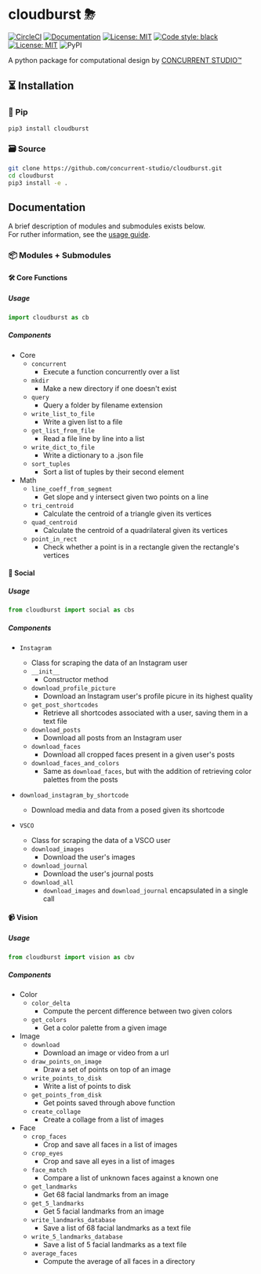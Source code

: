 # cloudburst ⛈
[![CircleCI](https://circleci.com/gh/concurrent-studio/cloudburst.svg?style=shield)](https://circleci.com/gh/concurrent-studio/cloudburst) [![Documentation](https://img.shields.io/badge/docs-reference-brightgreen.svg)](https://concurrent-studio.github.io/cloudburst/) [![License: MIT](https://img.shields.io/badge/packager-pypak-dbd3cd.svg)](https://github.com/concurrent-studio/pypak) [![Code style: black](https://img.shields.io/badge/code%20style-black-000000.svg)](https://github.com/psf/black) [![License: MIT](https://img.shields.io/badge/License-MIT-yellow.svg)](https://opensource.org/licenses/MIT) ![PyPI](https://img.shields.io/pypi/v/cloudburst)

A python package for computational design by [CONCURRENT STUDIO™](https://www.concurrent.studio)


## ⏳ Installation
### 🐍 Pip
```bash
pip3 install cloudburst
```

### 🗃 Source
```bash
git clone https://github.com/concurrent-studio/cloudburst.git
cd cloudburst
pip3 install -e .
```

## Documentation 
A brief description of modules and submodules exists below.  
For ruther information, see the [usage guide](https://concurrent-studio.github.io/cloudburst/).

### 📦 Modules + Submodules
#### 🛠 Core Functions
##### Usage
```python
import cloudburst as cb
```

##### Components
- Core
    - `concurrent`
        - Execute a function concurrently over a list
    - `mkdir`
        - Make a new directory if one doesn't exist
    - `query`
        - Query a folder by filename extension
    - `write_list_to_file`
        - Write a given list to a file
    - `get_list_from_file`
        - Read a file line by line into a list
    - `write_dict_to_file`
        - Write a dictionary to a .json file
    - `sort_tuples`
        - Sort a list of tuples by their second element
- Math
    - `line_coeff_from_segment`
        - Get slope and y intersect given two points on a line
    - `tri_centroid`
        - Calculate the centroid of a triangle given its vertices
    - `quad_centroid`
        - Calculate the centroid of a quadrilateral given its vertices
    - `point_in_rect`
        - Check whether a point is in a rectangle given the rectangle's vertices

#### 📱 Social
##### Usage
```python
from cloudburst import social as cbs
```

##### Components
- `Instagram`
    - Class for scraping the data of an Instagram user
    - `__init__`
        - Constructor method
    - `download_profile_picture`
        - Download an Instagram user's profile picure in its highest quality
    - `get_post_shortcodes`
        - Retrieve all shortcodes associated with a user, saving them in a text file
    - `download_posts`
        - Download all posts from an Instagram user
    - `download_faces`
        - Download all cropped faces present in a given user's posts
    - `download_faces_and_colors`
        - Same as `download_faces`, but with the addition of retrieving color palettes from the posts
- `download_instagram_by_shortcode`
    - Download media and data from a posed given its shortcode 

- `VSCO`
    - Class for scraping the data of a VSCO user
    - `download_images`
        - Download the user's images
    - `download_journal`
        - Download the user's journal posts
    - `download_all`
        - `download_images` and `download_journal` encapsulated in a single call

#### 📹 Vision
##### Usage
```python
from cloudburst import vision as cbv
```

##### Components
- Color
    - `color_delta`
        - Compute the percent difference between two given colors
    - `get_colors`
        - Get a color palette from a given image
- Image
    - `download`
        - Download an image or video from a url
    - `draw_points_on_image`
        - Draw a set of points on top of an image
    - `write_points_to_disk`
        - Write a list of points to disk
    - `get_points_from_disk`
        - Get points saved through above function
    - `create_collage`
        - Create a collage from a list of images
-  Face
    - `crop_faces`
        - Crop and save all faces in a list of images
    - `crop_eyes`
        - Crop and save all eyes in a list of images
    - `face_match`
        - Compare a list of unknown faces against a known one
    - `get_landmarks`
        - Get 68 facial landmarks from an image
    - `get_5_landmarks`
        - Get 5 facial landmarks from an image
    - `write_landmarks_database`
        - Save a list of 68 facial landmarks as a text file
    - `write_5_landmarks_database`
        - Save a list of 5 facial landmarks as a text file
    - `average_faces`
        - Compute the average of all faces in a directory
